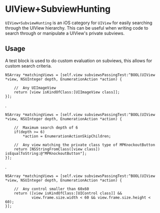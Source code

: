 UIView+SubviewHunting
===========

`UIView+SubviewHunting` is an iOS category for `UIView` for easily searching through the UIView hierarchy. This can be useful when writing code to search through or manipulate a UIView's private subviews.

Usage
-----

A test block is used to do custom evaluation on subviews, this allows for custom search criteria.

    NSArray *matchingViews = [self.view subviewsPassingTest:^BOOL(UIView *view, NSUInteger depth, EnumerationAction *action) {
    	
    	//	Any UIImageView
    	return [view isKindOfClass:[UIImageView class]];
    }];
.

    NSArray *matchingViews = [self.view subviewsPassingTest:^BOOL(UIView *view, NSUInteger depth, EnumerationAction *action) {
    	
    	//	Maximum search depth of 6
    	if(depth >= 6)
    		*action = EnumerationActionSkipChildren;
    	
    	//	Any view matching the private class type of MPKnockoutButton
    	return [NSStringFromClass([view class]) isEqualToString:@"MPKnockoutButton"];
    }];
.

    NSArray *matchingViews = [self.view subviewsPassingTest:^BOOL(UIView *view, NSUInteger depth, EnumerationAction *action) {
    	
    	//	Any control smaller than 60x60
    	return ([view isKindOfClass:[UIControl class]] &&
    			view.frame.size.width < 60 && view.frame.size.height < 60);
    }];
